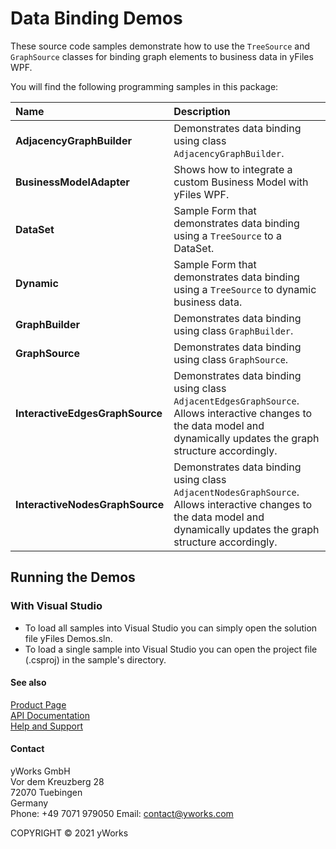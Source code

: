 
# Data Binding Demos
These source code samples demonstrate how to use the `TreeSource` and `GraphSource` classes for binding graph elements to business data in yFiles WPF. 

You will find the following programming samples in this package: 


| Name | Description |
|:---|:---|
|**AdjacencyGraphBuilder** | Demonstrates data binding using class `AdjacencyGraphBuilder`. |
|**BusinessModelAdapter** | Shows how to integrate a custom Business Model with yFiles WPF. |
|**DataSet** | Sample Form that demonstrates data binding using a `TreeSource` to a DataSet. |
|**Dynamic** | Sample Form that demonstrates data binding using a `TreeSource` to dynamic business data. |
|**GraphBuilder** | Demonstrates data binding using class `GraphBuilder`. |
|**GraphSource** | Demonstrates data binding using class `GraphSource`. |
|**InteractiveEdgesGraphSource** | Demonstrates data binding using class `AdjacentEdgesGraphSource`. Allows interactive changes to the data model and dynamically updates the graph structure accordingly. |
|**InteractiveNodesGraphSource** | Demonstrates data binding using class `AdjacentNodesGraphSource`. Allows interactive changes to the data model and dynamically updates the graph structure accordingly. |

## Running the Demos

### With Visual Studio

* To load all samples into Visual Studio you can simply open the solution file yFiles Demos.sln. 
* To load a single sample into Visual Studio you can open the project file (.csproj) in the sample's directory. 




#### See also
[Product Page](https://www.yworks.com/products/yfileswpf)  
[API Documentation](https://docs.yworks.com/yfileswpf)    
[Help and Support](https://www.yworks.com/products/yfiles/support)


#### Contact
yWorks GmbH  
Vor dem Kreuzberg 28  
72070 Tuebingen  
Germany  
Phone: +49 7071 979050
Email: contact@yworks.com

COPYRIGHT &#x00A9; 2021 yWorks   



